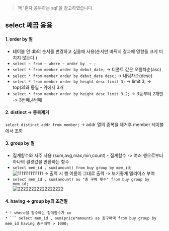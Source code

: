 > 책 '혼자 공부하는 sql'을 참고하였습니다.

## select 째끔 응용
  
  #### 1. order by 절
   * 테이블 안 db의 순서를 변경하고 싶을때 사용(순서만 바뀌지 결과에 영향을 크게 미치지 않는다.)
   * ``` select ~ from ~ where ~ order by  ~ ; ```
   * ``` select * from member order by debut_date; ``` -> 디폴트 값은 오름차순(asc)
   * ``` select * from member order by debut_date desc; ``` -> 내림차순(desc)
   * ``` select * from member order by height desc limit 3; ``` -> limit 3; -> top(3)와 동일 - 위에서 3개
   * ``` select * from member order by height desc limit 3,2; ``` -> 3등부터 2개만 -> 3번째,4번째
  
  #### 2. distinct -> 중복제거
  ``` select distinct addr from member; ``` -> addr 열의 중복을 제거후 member 테이블에서 조회
  
  
  #### 3. group by 절
   * 집계함수와 자주 사용 (sum,avg,max,min,count) - 집계함수 -> 여러 행으로부터 하나의 결괏값을 반환하는 함수
   * ``` select mem_id , sum(amount) from buy group by mem_id; ``` <br>
 ![11111111111111](https://user-images.githubusercontent.com/113004818/215028036-113ae997-48ac-4e51-9f9d-1b64946a9a5f.PNG)
 -> 출력 시 행 이름이 그대로 출력 -> 보기좋게 앨리어스 부여
   *  ``` select mem_id , sum(amount) as "총 구매 횟수" from buy group by mem_id; ``` <br>
   ![22222222222222222](https://user-images.githubusercontent.com/113004818/215028717-b0168bd1-e65a-454e-ae10-c860934977c1.PNG)

  #### 4. having -> group by의 조건절
    * ! where절 함수에는 집계함수가 xx
    * ``` select mem_id , sum(price*amount) as 총구매액 from buy group by mem_id having 총구매액 > 1000;
  
 
 
 


